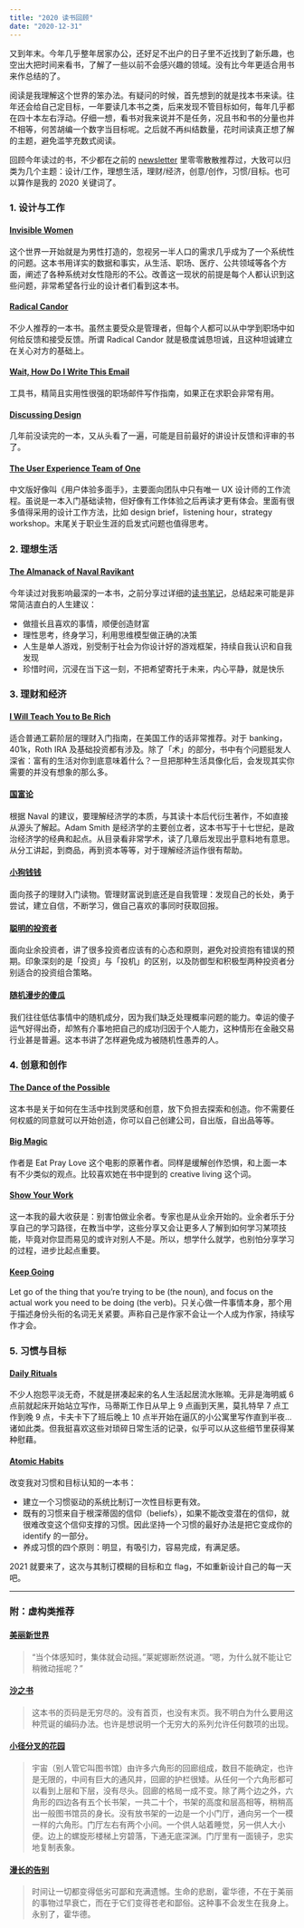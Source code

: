 ```yaml
---
title: "2020 读书回顾"
date: "2020-12-31"
---
```



又到年末。今年几乎整年居家办公，还好足不出户的日子里不近找到了新乐趣，也空出大把时间来看书，了解了一些以前不会感兴趣的领域。没有比今年更适合用书来作总结的了。

阅读是我理解这个世界的笨办法。有疑问的时候，首先想到的就是找本书来读。往年还会给自己定目标，一年要读几本书之类，后来发现不管目标如何，每年几乎都在四十本左右浮动。仔细一想，看书对我来说并不是任务，况且书和书的分量也并不相等，何苦胡编一个数字当目标呢。之后就不再纠结数量，花时间读真正想了解的主题，避免滥竽充数式阅读。

回顾今年读过的书，不少都在之前的 [newsletter](https://us10.campaign-archive.com/home/?u=4fed45ee5092478a3ecdc063a&id=391be5d253) 里零零散散推荐过，大致可以归类为几个主题：设计/工作，理想生活，理财/经济，创意/创作，习惯/目标。也可以算作是我的 2020 关键词了。

### 1. 设计与工作

#### [Invisible Women](https://www.amazon.com/Invisible-Women-Data-World-Designed/dp/1419729071)

这个世界一开始就是为男性打造的，忽视另一半人口的需求几乎成为了一个系统性的问题。这本书用详实的数据和事实，从生活、职场、医疗、公共领域等各个方面，阐述了各种系统对女性隐形的不公。改善这一现状的前提是每个人都认识到这些问题，非常希望各行业的设计者们看到这本书。

#### [Radical Candor](https://www.radicalcandor.com/the-book/)

不少人推荐的一本书。虽然主要受众是管理者，但每个人都可以从中学到职场中如何给反馈和接受反馈。所谓 Radical Candor 就是极度诚恳坦诚，且这种坦诚建立在关心对方的基础上。

#### [Wait, How Do I Write This Email](https://www.amazon.com/Wait-How-Write-This-Email-dp-0996349928/dp/0996349928/)

工具书，精简且实用性很强的职场邮件写作指南，如果正在求职会非常有用。

#### [Discussing Design](https://www.oreilly.com/library/view/discussing-design/9781491902394/)

几年前没读完的一本，又从头看了一遍，可能是目前最好的讲设计反馈和评审的书了。

#### [The User Experience Team of One](https://rosenfeldmedia.com/books/the-user-experience-team-of-one/)

中文版好像叫《用户体验多面手》，主要面向团队中只有唯一 UX 设计师的工作流程。虽说是一本入门基础读物，但好像有工作体验之后再读才更有体会。里面有很多值得采用的设计工作方法，比如 design brief，listening hour，strategy workshop。末尾关于职业生涯的启发式问题也值得思考。

### 2. 理想生活

#### [The Almanack of Naval Ravikant](https://www.navalmanack.com/)

今年读过对我影响最深的一本书，之前分享过详细的[读书笔记](https://menghanzhang.com/blog/naval-ravikant/)，总结起来可能是非常简洁直白的人生建议：

- 做擅长且喜欢的事情，顺便创造财富
- 理性思考，终身学习，利用思维模型做正确的决策
- 人生是单人游戏，别受制于社会为你设计好的游戏框架，持续自我认识和自我发现
- 珍惜时间，沉浸在当下这一刻，不把希望寄托于未来，内心平静，就是快乐

### 3. 理财和经济

#### [I Will Teach You to Be Rich](https://www.iwillteachyoutoberich.com/book/)

适合普通工薪阶层的理财入门指南，在美国工作的话非常推荐。对于 banking，401k，Roth IRA 及基础投资都有涉及。除了「术」的部分，书中有个问题挺发人深省：富有的生活对你到底意味着什么？一旦把那种生活具像化后，会发现其实你需要的并没有想象的那么多。

#### [国富论](https://zh.wikipedia.org/wiki/%E5%9C%8B%E5%AF%8C%E8%AB%96)

根据 Naval 的建议，要理解经济学的本质，与其读十本后代衍生著作，不如直接从源头了解起。Adam Smith 是经济学的主要创立者，这本书写于十七世纪，是政治经济学的经典和起点。从目录看非常学术，读了几章后发现出乎意料地有意思。从分工讲起，到商品，再到资本等等，对于理解经济运作很有帮助。

#### [小狗钱钱](https://book.douban.com/subject/3576486/)

面向孩子的理财入门读物。管理财富说到底还是自我管理：发现自己的长处，勇于尝试，建立自信，不断学习，做自己喜欢的事同时获取回报。

#### [聪明的投资者](https://book.douban.com/subject/5243775/)

面向业余投资者，讲了很多投资者应该有的心态和原则，避免对投资抱有错误的预期。印象深刻的是「投资」与「投机」的区别，以及防御型和积极型两种投资者分别适合的投资组合策略。

#### [随机漫步的傻瓜](https://book.douban.com/subject/10773362/)

我们往往低估事情中的随机成分，因为我们缺乏处理概率问题的能力。幸运的傻子运气好得出奇，却煞有介事地把自己的成功归因于个人能力，这种情形在金融交易行业甚是普遍。这本书讲了怎样避免成为被随机性愚弄的人。

### 4. 创意和创作

#### [The Dance of the Possible](https://scottberkun.com/2017/the-dance-of-the-possible/)

这本书是关于如何在生活中找到灵感和创意，放下负担去探索和创造。你不需要任何权威的同意就可以开始创造，你可以自己创建公司，自出版，自出品等等。

#### [Big Magic](https://www.elizabethgilbert.com/books/big-magic/)

作者是 Eat Pray Love 这个电影的原著作者。同样是缓解创作恐惧，和上面一本有不少类似的观点。比较喜欢她在书中提到的 creative living 这个词。

#### [Show Your Work](https://austinkleon.com/show-your-work/)

这一本我的最大收获是：别害怕做业余者。专家也是从业余开始的。业余者乐于分享自己的学习路径，在教当中学，这些分享又会让更多人了解到如何学习某项技能，毕竟对你显而易见的或许对别人不是。所以，想学什么就学，也别怕分享学习的过程，进步比起点重要。

#### [Keep Going](https://austinkleon.com/keepgoing/)

Let go of the thing that you’re trying to be (the noun), and focus on the actual work you need to be doing (the verb)。只关心做一件事情本身，那个用于描述身份头衔的名词无关紧要。声称自己是作家不会让一个人成为作家，持续写作才会。

### 5. 习惯与目标

#### [Daily Rituals](https://masoncurrey.com/daily-rituals)

不少人抱怨平淡无奇，不就是拼凑起来的名人生活起居流水账嘛。无非是海明威 6 点前就起床开始站立写作，马蒂斯工作日从早上 9 点画到天黑，莫扎特早 7 点工作到晚 9 点，卡夫卡下了班后晚上 10 点半开始在逼仄的小公寓里写作直到半夜… 诸如此类。但我挺喜欢这些对琐碎日常生活的记录，似乎可以从这些细节里获得某种慰藉。

#### [Atomic Habits](https://jamesclear.com/atomic-habits)

改变我对习惯和目标认知的一本书：

- 建立一个习惯驱动的系统比制订一次性目标更有效。
- 既有的习惯来自于根深蒂固的信仰（beliefs），如果不能改变潜在的信仰，就很难改变这个信仰支撑的习惯。因此坚持一个习惯的最好办法是把它变成你的 identify 的一部分。
- 养成习惯的四个原则：明显，有吸引力，容易完成，有满足感。

2021 就要来了，这次与其制订模糊的目标和立 flag，不如重新设计自己的每一天吧。

---

### 附：虚构类推荐

#### [美丽新世界](https://book.douban.com/subject/27002046/)

> “当个体感知时，集体就会动摇。”莱妮娜断然说道。“嗯，为什么就不能让它稍微动摇呢？”

#### [沙之书](https://book.douban.com/subject/25796049/)

> 这本书的页码是无穷尽的。没有首页，也没有末页。我不明白为什么要用这种荒诞的编码办法。也许是想说明一个无穷大的系列允许任何数项的出现。

#### [小径分叉的花园](https://book.douban.com/subject/25796120/)

> 宇宙（别人管它叫图书馆）由许多六角形的回廊组成，数目不能确定，也许是无限的，中间有巨大的通风井，回廊的护栏很矮。从任何一个六角形都可以看到上层和下层，没有尽头。回廊的格局一成不变。除了两个边之外，六角形的四边各有五个长书架，一共二十个，书架的高度和层高相等，稍稍高出一般图书馆员的身长。没有放书架的一边是一个小门厅，通向另一个一模一样的六角形。门厅左右有两个小间。一个供人站着睡觉，另一供人大小便。边上的螺旋形楼梯上穷碧落，下通无底深渊。门厅里有一面镜子，忠实地复制表象。

#### [漫长的告别](https://book.douban.com/subject/30316475/)

> 时间让一切都变得低劣可鄙和充满遗憾。生命的悲剧，霍华德，不在于美丽的事物过早衰亡，而在于它们变得苍老和鄙俗。这种事不会发生在我身上。永别了，霍华德。

